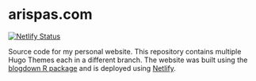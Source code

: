 # arispas.com

[![Netlify Status](https://api.netlify.com/api/v1/badges/db397031-7209-4840-8ea1-96542f177720/deploy-status)](https://app.netlify.com/sites/arispas/deploys)

Source code for my personal website. This repository contains multiple Hugo
Themes each in a different branch. The website was built using the [blogdown R 
package](https://pkgs.rstudio.com/blogdown/) and is deployed using
[Netlify](https://www.netlify.com/).
